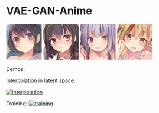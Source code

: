 # VAE-GAN-Anime

![first look](generated_anime_faces_k_4x4/output_0000.png) ![second look](generated_anime_faces_k_4x4/output_0022.png) ![](generated_anime_faces_k_4x4/output_0001.png) ![](generated_anime_faces_k_4x4/output_0002.png)

Demos:

Interpolation in latent space:

[![interpolation](https://img.youtube.com/vi/Bha-XqX89MA/maxresdefault.jpg)](https://www.youtube.com/watch?v=Bha-XqX89MA)

Training:
[![training](https://img.youtube.com/vi/baVH8FApHDY/maxresdefault.jpg)](https://www.youtube.com/watch?v=baVH8FApHDY)
